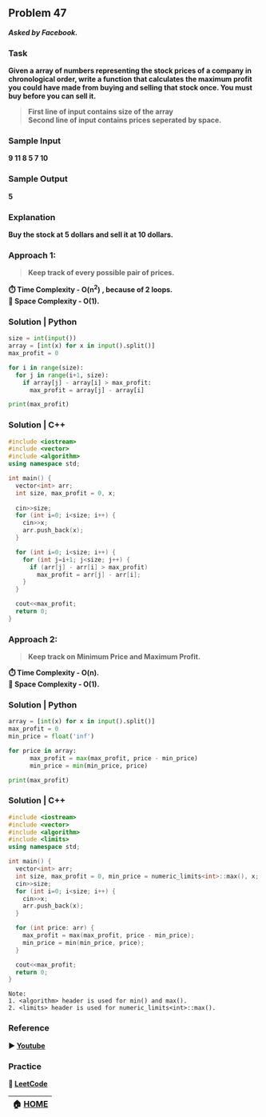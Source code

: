 ## Problem 47
***Asked by Facebook.***
### Task
**Given a array of numbers representing the stock prices of a company in chronological order, write a function that calculates the maximum profit you could have made from buying and selling that stock once. You must buy before you can sell it.**

>**First line of input contains size of the array**  
>**Second line of input contains prices seperated by space.**  

### Sample Input
**9 11 8 5 7 10**
### Sample Output
**5**
### Explanation
**Buy the stock at 5 dollars and sell it at 10 dollars.**

### Approach 1:
>**Keep track of every possible pair of prices.**

**:stopwatch: Time Complexity - O(n<sup>2</sup>) , because of 2 loops.**  
**:floppy_disk: Space Complexity - O(1).**

### Solution | Python
```python
size = int(input())
array = [int(x) for x in input().split()]
max_profit = 0

for i in range(size):
  for j in range(i+1, size):
    if array[j] - array[i] > max_profit:
      max_profit = array[j] - array[i]

print(max_profit)
```
### Solution | C++
```cpp
#include <iostream>
#include <vector>
#include <algorithm>
using namespace std;

int main() {
  vector<int> arr;
  int size, max_profit = 0, x;
  
  cin>>size;
  for (int i=0; i<size; i++) {
    cin>>x;
    arr.push_back(x);
  }

  for (int i=0; i<size; i++) {
    for (int j=i+1; j<size; j++) {
      if (arr[j] - arr[i] > max_profit) 
        max_profit = arr[j] - arr[i];
    }
  }

  cout<<max_profit;
  return 0;
}
```
### Approach 2:
>**Keep track on Minimum Price and Maximum Profit.**

**:stopwatch: Time Complexity - O(n).**    
**:floppy_disk: Space Complexity - O(1).** 

### Solution | Python
```python
array = [int(x) for x in input().split()]
max_profit = 0
min_price = float('inf')

for price in array:
      max_profit = max(max_profit, price - min_price)
      min_price = min(min_price, price)

print(max_profit)
```
### Solution | C++
```cpp
#include <iostream>
#include <vector>
#include <algorithm>
#include <limits>
using namespace std;

int main() {
  vector<int> arr;
  int size, max_profit = 0, min_price = numeric_limits<int>::max(), x;
  cin>>size;
  for (int i=0; i<size; i++) {
    cin>>x;
    arr.push_back(x);
  }

  for (int price: arr) {
    max_profit = max(max_profit, price - min_price);
    min_price = min(min_price, price);
  }

  cout<<max_profit;
  return 0;
}
```
```
Note: 
1. <algorithm> header is used for min() and max().
2. <limits> header is used for numeric_limits<int>::max().
```

### Reference
**:arrow_forward: [Youtube](https://www.youtube.com/watch?v=hOLSBR7eN4g)**  

### Practice
**:memo: [LeetCode](https://leetcode.com/problems/best-time-to-buy-and-sell-stock/)**

|**:house: [HOME](https://github.com/theInvincible/Daily-Coding-Problem/)**|
|--------------------------------------------------------------------------|

